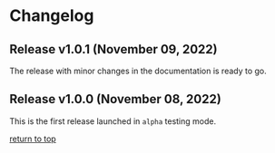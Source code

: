 # Changelog

## Release v1.0.1 (November 09, 2022)

The release with minor changes in the documentation is ready to go.

## Release v1.0.0 (November 08, 2022)

This is the first release launched in `alpha` testing mode.

[return to top](#changelog)
